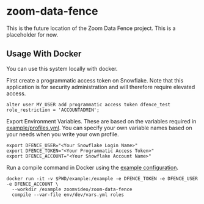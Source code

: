 # zoom-data-fence

This is the future location of the Zoom Data Fence project. This is a placeholder for now.

## Usage With Docker

You can use this system locally with docker. 

First create a programmatic access token on Snowflake. Note that this application is for 
security administration and will therefore require elevated access.

```snowflake
alter user MY_USER add programmatic access token dfence_test
role_restriction = 'ACCOUNTADMIN';
```

Export Environment Variables. These are based on the variables required in 
[example/profiles.yml](./example/profiles.yml). You can specify your own variable names
based on your needs when you write your own profile.

```shell
export DFENCE_USER="<Your Snowflake Login Name>"
export DFENCE_TOKEN="<Your Programmatic Access Token>"
export DFENCE_ACCOUNT="<Your Snowflake Account Name>"
```

Run a compile command in Docker using the [example configuration](./example).
```shell
docker run -it -v $PWD/example:/example -e DFENCE_TOKEN -e DFENCE_USER -e DFENCE_ACCOUNT \
  --workdir /example zoomvideo/zoom-data-fence
  compile --var-file env/dev/vars.yml roles 
```

